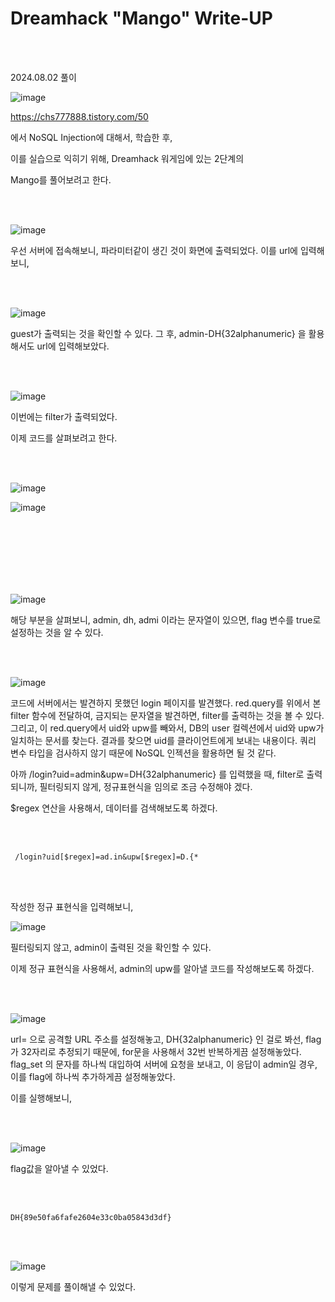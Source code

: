 <!DOCTYPE html>
<html>
<head>
    <link rel="stylesheet" type="text/css" href="style.css">
</head>
<body>
    <h1> Dreamhack "Mango"  Write-UP</h1>
</body>
<br>
<br>
</html>

2024.08.02 풀이

![image](https://github.com/user-attachments/assets/c70fcd76-9daf-46dd-98b6-7ce072242cdd)

https://chs777888.tistory.com/50

에서 NoSQL Injection에 대해서, 학습한 후,

이를 실습으로 익히기 위해, Dreamhack 워게임에 있는 2단계의

Mango를 풀어보려고 한다. 

 <br>
 
</br>

![image](https://github.com/user-attachments/assets/faf0f572-b82d-4ad6-a622-33e15cbf2950)

우선 서버에 접속해보니, 파라미터같이 생긴 것이 화면에 출력되었다. 이를 url에 입력해보니,

<br>

</br>

![image](https://github.com/user-attachments/assets/3c4cb7f8-aabc-4525-977e-7dc966f8b70a)

guest가 출력되는 것을 확인할 수 있다. 그 후, admin-DH{32alphanumeric} 을 활용해서도 url에 입력해보았다.

<br>

</br> 

![image](https://github.com/user-attachments/assets/a76d6d3f-f877-446e-a53f-f5860dd41f2d)

이번에는 filter가 출력되었다.

이제 코드를 살펴보려고 한다. 

<br>

</br> 

![image](https://github.com/user-attachments/assets/f18db506-c3e8-488f-945b-64cd7138498c)

![image](https://github.com/user-attachments/assets/51ebc218-49f6-4ad0-9ec7-989872f4396c)

<br>

</br> 
<br>

</br> 
<br>

</br>  

![image](https://github.com/user-attachments/assets/f6aa0d8c-ecc4-4064-9008-603650a3b7a2)
 
해당 부분을 살펴보니, admin, dh, admi 이라는 문자열이 있으면, flag 변수를 true로 설정하는 것을 알 수 있다.

<br>

</br>  

![image](https://github.com/user-attachments/assets/cb17b6fb-54ca-4a09-ac7e-622050a85876)

코드에 서버에서는 발견하지 못했던 login 페이지를 발견했다. red.query를 위에서 본 filter 함수에 전달하여, 금지되는 문자열을 발견하면, filter를 출력하는 것을 볼 수 있다. 그리고, 이 red.query에서 uid와 upw를 빼와서, DB의 user 컬렉션에서 uid와 upw가 일치하는 문서를 찾는다. 결과를 찾으면 uid를 클라이언트에게 보내는 내용이다. 쿼리 변수 타입을 검사하지 않기 때문에 NoSQL 인젝션을 활용하면 될 것 같다.

아까 /login?uid=admin&upw=DH{32alphanumeric} 를 입력했을 때, filter로 출력되니까, 필터링되지 않게, 정규표현식을 임의로 조금 수정해야 겠다.

$regex 연산을 사용해서, 데이터를 검색해보도록 하겠다.

<br>

</br>  

```
 /login?uid[$regex]=ad.in&upw[$regex]=D.{*
```

<br>
</br>   

작성한 정규 표현식을 입력해보니, 

![image](https://github.com/user-attachments/assets/d576de28-2aac-4660-9200-306bc1fa9bc7)


필터링되지 않고, admin이 출력된 것을 확인할 수 있다. 

이제 정규 표현식을 사용해서, admin의 upw를 알아낼 코드를 작성해보도록 하겠다. 

<br>

</br> 

![image](https://github.com/user-attachments/assets/86be1bd9-cdbf-41b5-bb2d-b2430b7a78fe)

url= 으로 공격할 URL 주소를 설정해놓고, DH{32alphanumeric} 인 걸로 봐선, flag가 32자리로 추정되기 때문에, for문을 사용해서 32번 반복하게끔 설정해놓았다. flag_set 의 문자를 하나씩 대입하여 서버에 요청을 보내고, 이 응답이  admin일 경우, 이를 flag에 하나씩 추가하게끔 설정해놓았다. 

이를 실행해보니,

<br>

</br>  

![image](https://github.com/user-attachments/assets/1d989355-e862-4689-8334-5284352c8ad4)

flag값을 알아낼 수 있었다. 

<br>

</br>  


```
DH{89e50fa6fafe2604e33c0ba05843d3df}
``` 

<br>

</br>  
 
![image](https://github.com/user-attachments/assets/1e7f8bf4-fea1-4717-a404-c20b04f3234e)

이렇게 문제를 풀이해낼 수 있었다.
